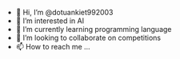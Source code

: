 - 👋 Hi, I’m @dotuankiet992003
- 👀 I’m interested in AI
- 🌱 I’m currently learning programming language
- 💞️ I’m looking to collaborate on competitions
- 📫 How to reach me ...

<!---
dotuankiet992003/dotuankiet992003 is a ✨ special ✨ repository because its `README.md` (this file) appears on your GitHub profile.
You can click the Preview link to take a look at your changes.
--->
